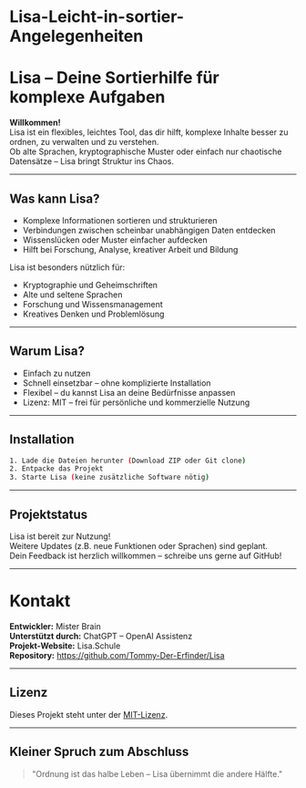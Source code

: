 # Lisa-Leicht-in-sortier-Angelegenheiten
# Lisa – Deine Sortierhilfe für komplexe Aufgaben

**Willkommen!**  
Lisa ist ein flexibles, leichtes Tool, das dir hilft, komplexe Inhalte besser zu ordnen, zu verwalten und zu verstehen.  
Ob alte Sprachen, kryptographische Muster oder einfach nur chaotische Datensätze – Lisa bringt Struktur ins Chaos.

---

## Was kann Lisa?

- Komplexe Informationen sortieren und strukturieren
- Verbindungen zwischen scheinbar unabhängigen Daten entdecken
- Wissenslücken oder Muster einfacher aufdecken
- Hilft bei Forschung, Analyse, kreativer Arbeit und Bildung

Lisa ist besonders nützlich für:
- Kryptographie und Geheimschriften
- Alte und seltene Sprachen
- Forschung und Wissensmanagement
- Kreatives Denken und Problemlösung

---

## Warum Lisa?

- Einfach zu nutzen
- Schnell einsetzbar – ohne komplizierte Installation
- Flexibel – du kannst Lisa an deine Bedürfnisse anpassen
- Lizenz: MIT – frei für persönliche und kommerzielle Nutzung

---

## Installation

```bash
1. Lade die Dateien herunter (Download ZIP oder Git clone)
2. Entpacke das Projekt
3. Starte Lisa (keine zusätzliche Software nötig)
```

---

## Projektstatus

Lisa ist bereit zur Nutzung!  
Weitere Updates (z.B. neue Funktionen oder Sprachen) sind geplant.  
Dein Feedback ist herzlich willkommen – schreibe uns gerne auf GitHub!

---

# Kontakt

**Entwickler:** Mister Brain  
**Unterstützt durch:** ChatGPT – OpenAI Assistenz  
**Projekt-Website:** Lisa.Schule  
**Repository:** https://github.com/Tommy-Der-Erfinder/Lisa

---

## Lizenz

Dieses Projekt steht unter der [MIT-Lizenz](LICENSE).

---

## Kleiner Spruch zum Abschluss

> "Ordnung ist das halbe Leben – Lisa übernimmt die andere Hälfte."
